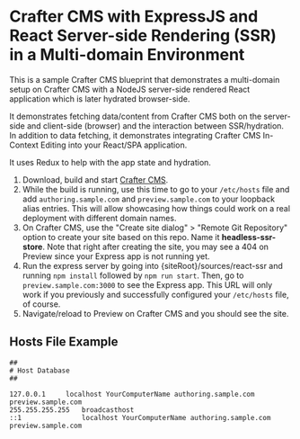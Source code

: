 # Crafter CMS with ExpressJS and React Server-side Rendering (SSR) in a Multi-domain Environment

This is a sample Crafter CMS blueprint that demonstrates a multi-domain setup on Crafter CMS with a NodeJS server-side rendered React application which is later hydrated browser-side.

It demonstrates fetching data/content from Crafter CMS both on the server-side and client-side (browser) and the interaction between SSR/hydration. In addition to data fetching, it demonstrates integrating Crafter CMS In-Context Editing into your React/SPA application. 

It uses Redux to help with the app state and hydration. 

1. Download, build and start [Crafter CMS](https://github.com/craftercms/craftercms).
2. While the build is running, use this time to go to your `/etc/hosts` file and add `authoring.sample.com` and `preview.sample.com` to your loopback alias entries. This will allow showcasing how things could work on a real deployment with different domain names.
3. On Crafter CMS, use the "Create site dialog" > "Remote Git Repository" option to create your site based on this repo. Name it **headless-ssr-store**. Note that right after creating the site, you may see a 404 on Preview since your Express app is not running yet.
4. Run the express server by going into {siteRoot}/sources/react-ssr and running `npm install` followed by `npm run start`. Then, go to `preview.sample.com:3000` to see the Express app. This URL will only work if you previously and successfully configured your `/etc/hosts` file, of course.
5. Navigate/reload to Preview on Crafter CMS and you should see the site.


## Hosts File Example

```
##
# Host Database
##

127.0.0.1	  localhost YourComputerName authoring.sample.com preview.sample.com
255.255.255.255   broadcasthost
::1               localhost YourComputerName authoring.sample.com preview.sample.com
```